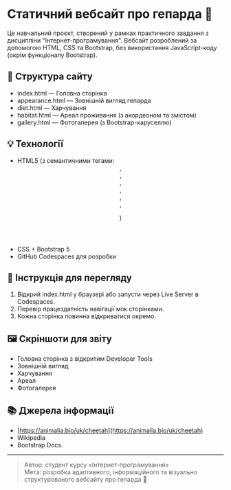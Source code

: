 <!-- README.md -->
# Статичний вебсайт про гепарда 🐆

Це навчальний проєкт, створений у рамках практичного завдання з дисципліни "Інтернет-програмування". Вебсайт розроблений за допомогою HTML, CSS та Bootstrap, без використання JavaScript-коду (окрім функціоналу Bootstrap).

## 📂 Структура сайту

- index.html — Головна сторінка
- appearance.html — Зовнішній вигляд гепарда
- diet.html — Харчування
- habitat.html — Ареал проживання (з акордеоном та змістом)
- gallery.html — Фотогалерея (з Bootstrap-каруселлю)

## 💡 Технології
- HTML5 (з семантичними тегами: <header>, <main>, <article>, <section>, <footer>, <aside>, <figure>)
- CSS + Bootstrap 5
- GitHub Codespaces для розробки

## 🧪 Інструкція для перегляду

1. Відкрий index.html у браузері або запусти через Live Server в Codespaces.
2. Перевір працездатність навігації між сторінками.
3. Кожна сторінка повинна відкриватися окремо.

## 🖼 Скріншоти для звіту

- Головна сторінка з відкритим Developer Tools
- Зовнішній вигляд
- Харчування
- Ареал
- Фотогалерея

## 📚 Джерела інформації
- [https://animalia.bio/uk/cheetah](https://animalia.bio/uk/cheetah)
- Wikipedia
- Bootstrap Docs

---

> Автор: студент курсу «Інтернет-програмування»  
> Мета: розробка адаптивного, інформаційного та візуально структурованого вебсайту про гепарда 🐆
